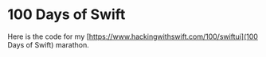 # 100 Days of Swift

Here is the code for my [https://www.hackingwithswift.com/100/swiftui](100 Days of Swift) marathon.
